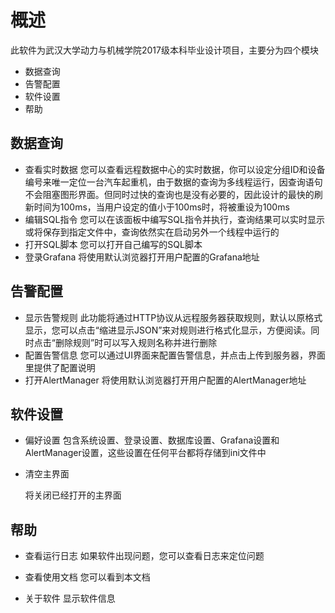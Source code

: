 # 概述
此软件为武汉大学动力与机械学院2017级本科毕业设计项目，主要分为四个模块
* 数据查询
* 告警配置
* 软件设置
* 帮助

## 数据查询
* 查看实时数据
  您可以查看远程数据中心的实时数据，你可以设定分组ID和设备编号来唯一定位一台汽车起重机，由于数据的查询为多线程运行，因查询语句不会阻塞图形界面。但同时过快的查询也是没有必要的，因此设计的最快的刷新时间为100ms，当用户设定的值小于100ms时，将被重设为100ms
* 编辑SQL指令
  您可以在该面板中编写SQL指令并执行，查询结果可以实时显示或将保存到指定文件中，查询依然实在启动另外一个线程中运行的
* 打开SQL脚本
  您可以打开自己编写的SQL脚本
* 登录Grafana
将使用默认浏览器打开用户配置的Grafana地址

## 告警配置
* 显示告警规则
此功能将通过HTTP协议从远程服务器获取规则，默认以原格式显示，您可以点击“缩进显示JSON”来对规则进行格式化显示，方便阅读。同时点击“删除规则”时可以写入规则名称并进行删除
* 配置告警信息
您可以通过UI界面来配置告警信息，并点击上传到服务器，界面里提供了配置说明
* 打开AlertManager
将使用默认浏览器打开用户配置的AlertManager地址

## 软件设置
* 偏好设置
  包含系统设置、登录设置、数据库设置、Grafana设置和AlertManager设置，这些设置在任何平台都将存储到ini文件中

* 清空主界面

  将关闭已经打开的主界面

## 帮助
* 查看运行日志
  如果软件出现问题，您可以查看日志来定位问题

* 查看使用文档
您可以看到本文档
* 关于软件
显示软件信息